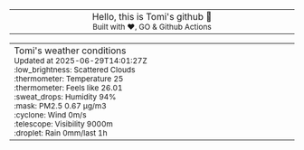 
<div align="center">
<table>
<tbody>
<td align="center">
<img width="2000" height="0"><br>
Hello, this is Tomi's github 👋<br>
<sup>Built with ❤️, GO & Github Actions</sup><br>
<img width="2000" height="0">
</td>
</tbody>
</table>
</div>
<table>
<tbody>
<td align="left">
<img width="2000" height="0"><br>
Tomi's weather conditions<br>
<sup>Updated at 2025-06-29T14:01:27Z</sup><br>
<sup>:low_brightness: Scattered Clouds</sup><br>
<sup>:thermometer: Temperature 25 </sup><br>
<sup>:thermometer: Feels like 26.01</sup><br>
<sup>:sweat_drops: Humidity 94%</sup><br>
<sup>:mask: PM2.5 0.67 μg/m3</sup><br>
<sup>:cyclone: Wind 0m/s </sup><br>
<sup>:telescope: Visibility 9000m </sup><br>
<sup>:droplet: Rain 0mm/last 1h </sup><br>
<img width="2000" height="0">
</td>
<td align="left">
<img width="2000" height="0"><br>
<br>
<img width="2000" height="0">
</td>
</tbody>
</table>
</div>
    